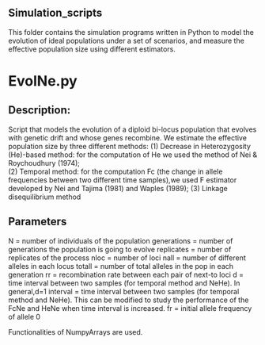 ## Simulation_scripts
This folder contains the simulation programs written in Python to model the evolution of ideal populations under a set of scenarios, and measure the effective population size using different estimators.

# EvolNe.py 

Description:
------------
Script that models the evolution of a diploid bi-locus population
that evolves with genetic drift and whose genes recombine. 
We estimate the effective population size by three different methods:
(1) Decrease in Heterozygosity (He)-based method: for the computation 
of He we used the method of Nei & Roychoudhury (1974);  
(2) Temporal method: for the computation Fc (the change in allele frequencies between two different time samples),we used F estimator developed by Nei and Tajima (1981) and Waples (1989);
(3) Linkage disequilibrium method

Parameters
----------
N = number of individuals of the population
generations = number of generations the population is going to evolve
replicates = number of replicates of the process
nloc = number of loci
nall = number of different alleles in each locus
totall = number of total alleles in the pop in each generation
rr = recombination rate between each pair of next-to loci
d = time interval between two samples (for temporal method and NeHe). 
In general,d=1
interval = time interval between two samples (for temporal method and NeHe). 
This can be modified to study the performance of the FcNe and HeNe when time 
interval is increased.
fr = initial allele frequency of allele 0

Functionalities of NumpyArrays are used.

